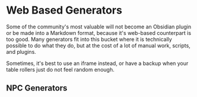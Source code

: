 # Web Based Generators


Some of the community's most valuable will not become an Obsidian plugin or be made into a Markdown format, because it's web-based counterpart is too good. Many generators fit into this bucket where it is technically possible to do what they do, but at the cost of a lot of manual work, scripts, and plugins. 

Sometimes, it's best to use an iframe instead, or have a backup when your table rollers just do not feel random enough.

## NPC Generators


